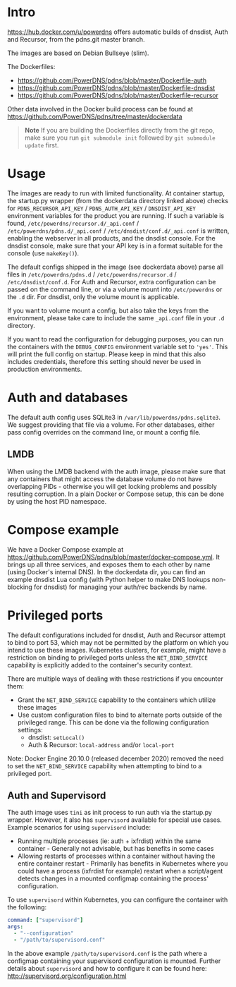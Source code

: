 # Intro

https://hub.docker.com/u/powerdns offers automatic builds of dnsdist, Auth and Recursor, from the pdns.git master branch.

The images are based on Debian Bullseye (slim).

The Dockerfiles:

* https://github.com/PowerDNS/pdns/blob/master/Dockerfile-auth
* https://github.com/PowerDNS/pdns/blob/master/Dockerfile-dnsdist
* https://github.com/PowerDNS/pdns/blob/master/Dockerfile-recursor

Other data involved in the Docker build process can be found at https://github.com/PowerDNS/pdns/tree/master/dockerdata

> **Note**
> If you are building the Dockerfiles directly from the git repo, make sure you run `git submodule init` followed by `git submodule update` first.

# Usage

The images are ready to run with limited functionality.
At container startup, the startup.py wrapper (from the dockerdata directory linked above) checks for `PDNS_RECURSOR_API_KEY` / `PDNS_AUTH_API_KEY` / `DNSDIST_API_KEY` environment variables for the product you are running.
If such a variable is found, `/etc/powerdns/recursor.d/_api.conf` / `/etc/powerdns/pdns.d/_api.conf` / `/etc/dnsdist/conf.d/_api.conf` is written, enabling the webserver in all products, and the dnsdist console.
For the dnsdist console, make sure that your API key is in a format suitable for the console (use `makeKey()`).

The default configs shipped in the image (see dockerdata above) parse all files in `/etc/powerdns/pdns.d` / `/etc/powerdns/recursor.d` / `/etc/dnsdist/conf.d`.
For Auth and Recursor, extra configuration can be passed on the command line, or via a volume mount into `/etc/powerdns` or the `.d` dir.
For dnsdist, only the volume mount is applicable.

If you want to volume mount a config, but also take the keys from the environment, please take care to include the same `_api.conf` file in your `.d` directory.

If you want to read the configuration for debugging purposes, you can run the containers with the `DEBUG_CONFIG` environment variable set to `'yes'`.
This will print the full config on startup. Please keep in mind that this also includes credentials, therefore this setting should never be used in production environments.

# Auth and databases

The default auth config uses SQLite3 in `/var/lib/powerdns/pdns.sqlite3`.
We suggest providing that file via a volume.
For other databases, either pass config overrides on the command line, or mount a config file.

## LMDB

When using the LMDB backend with the auth image, please make sure that any containers that might access the database volume do not have overlapping PIDs - otherwise you will get locking problems and possibly resulting corruption.
In a plain Docker or Compose setup, this can be done by using the host PID namespace.

# Compose example

We have a Docker Compose example at https://github.com/PowerDNS/pdns/blob/master/docker-compose.yml.
It brings up all three services, and exposes them to each other by name (using Docker's internal DNS).
In the dockerdata dir, you can find an example dnsdist Lua config (with Python helper to make DNS lookups non-blocking for dnsdist) for managing your auth/rec backends by name.

# Privileged ports

The default configurations included for dnsdist, Auth and Recursor attempt to bind to port 53, which may not be permitted by the platform on which you intend to use these images. Kubernetes clusters, for example, might have a restriction on binding to privileged ports unless the `NET_BIND_SERVICE` capability is explicitly added to the container's security context.

There are multiple ways of dealing with these restrictions if you encounter them:

* Grant the `NET_BIND_SERVICE` capability to the containers which utilize these images
* Use custom configuration files to bind to alternate ports outside of the privileged range. This can be done via the following configuration settings:
    * dnsdist: `setLocal()`
    * Auth & Recursor: `local-address` and/or `local-port`

Note: Docker Engine 20.10.0 (released december 2020) removed the need to set the `NET_BIND_SERVICE` capability when attempting to bind to a privileged port.

## Auth and Supervisord

The auth image uses `tini` as init process to run auth via the startup.py wrapper. However, it also has `supervisord` available for special use cases. Example scenarios for using `supervisord` include:

* Running multiple processes (ie: auth + ixfrdist) within the same container - Generally not advisable, but has benefits in some cases
* Allowing restarts of processes within a container without having the entire container restart - Primarily has benefits in Kubernetes where you could have a process (ixfrdist for example) restart when a script/agent detects changes in a mounted configmap containing the process' configuration.

To use `supervisord` within Kubernetes, you can configure the container with the following:

```yaml
command: ["supervisord"]
args:
  - "--configuration"
  - "/path/to/supervisord.conf"
```

In the above example `/path/to/supervisord.conf` is the path where a configmap containing your supervisord configuration is mounted.
Further details about `supervisord` and how to configure it can be found here: http://supervisord.org/configuration.html
